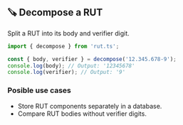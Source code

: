 ## 🪚 Decompose a RUT

Split a RUT into its body and verifier digit.

```typescript
import { decompose } from 'rut.ts';

const { body, verifier } = decompose('12.345.678-9');
console.log(body); // Output: '12345678'
console.log(verifier); // Output: '9'
```

### Posible use cases

- Store RUT components separately in a database.
- Compare RUT bodies without verifier digits.
